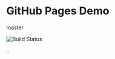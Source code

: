 # GitHub Pages Demo


master

![Build Status](https://travis-ci.org/mojoco/test-travis-CI.svg?branch=master)


..
